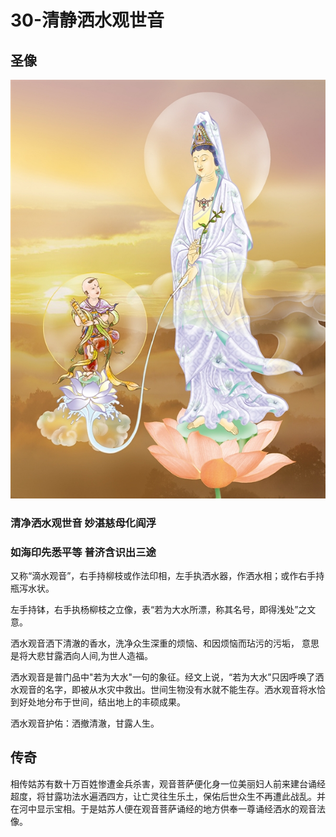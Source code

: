 # 30-清静洒水观世音

## 圣像

![](../../.gitbook/assets/30-qing-jing-sa-shui-guan-shi-yin.jpg)

### 清净洒水观世音 妙湛慈母化阎浮

### 如海印先悉平等 普济含识出三途

又称“滴水观音”，右手持柳枝或作法印相，左手执洒水器，作洒水相；或作右手持瓶泻水状。

左手持钵，右手执杨柳枝之立像，表“若为大水所漂，称其名号，即得浅处”之文意。

洒水观音洒下清澈的香水，洗净众生深重的烦恼、和因烦恼而玷污的污垢， 意思是将大悲甘露洒向人间,为世人造福。

洒水观音是普门品中"若为大水"一句的象征。经文上说，“若为大水”只因呼唤了洒水观音的名字，即被从水灾中救出。世间生物没有水就不能生存。洒水观音将水恰到好处地分布于世间，结出地上的丰硕成果。

洒水观音护佑：洒撤清澈，甘露人生。

## 传奇

相传姑苏有数十万百姓惨遭金兵杀害，观音菩萨便化身一位美丽妇人前来建台诵经超度，将甘露功法水遍洒四方，让亡灵往生乐土，保佑后世众生不再遭此战乱。并在河中显示宝相。于是姑苏人便在观音菩萨诵经的地方供奉一尊诵经洒水的观音法像。

